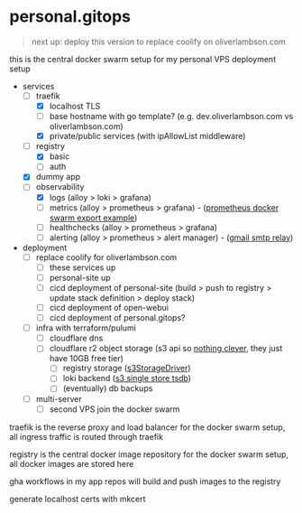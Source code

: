 # personal.gitops

> next up: deploy this version to replace coolify on oliverlambson.com

this is the central docker swarm setup for my personal VPS deployment setup

- services
  - [ ] traefik
    - [x] localhost TLS
    - [ ] base hostname with go template? (e.g. dev.oliverlambson.com vs oliverlambson.com)
    - [x] private/public services (with ipAllowList middleware)
  - [ ] registry
    - [x] basic
    - [ ] auth
  - [x] dummy app
  - [ ] observability
    - [x] logs (alloy > loki > grafana)
    - [ ] metrics (alloy > prometheus > grafana) - ([prometheus docker swarm export example](https://grafana.com/docs/alloy/latest/reference/components/discovery/discovery.dockerswarm/#example))
    - [ ] healthchecks (alloy > prometheus > grafana)
    - [ ] alerting (alloy > prometheus > alert manager) - ([gmail smtp relay](https://apps.google.com/supportwidget/articlehome?hl=en&article_url=https%3A%2F%2Fsupport.google.com%2Fa%2Fanswer%2F176600%3Fhl%3Den&assistant_id=generic-unu&product_context=176600&product_name=UnuFlow&trigger_context=a))
- deployment
  - [ ] replace coolify for oliverlambson.com
    - [ ] these services up
    - [ ] personal-site up
    - [ ] cicd deployment of personal-site (build > push to registry > update stack definition > deploy stack)
    - [ ] cicd deployment of open-webui
    - [ ] cicd deployment of personal.gitops?
  - [ ] infra with terraform/pulumi
    - [ ] cloudflare dns
    - [ ] cloudflare r2 object storage (s3 api so [nothing clever](https://grafana.com/docs/loki/latest/configure/storage/#on-premise-deployment-minio-single-store), they just have 10GB free tier)
      - [ ] registry storage ([s3StorageDriver](https://distribution.github.io/distribution/storage-drivers/s3/))
      - [ ] loki backend ([s3 single store tsdb](https://grafana.com/docs/loki/latest/configure/storage/#aws-deployment-s3-single-store))
      - [ ] (eventually) db backups
  - [ ] multi-server
    - [ ] second VPS join the docker swarm

traefik is the reverse proxy and load balancer for the docker swarm setup, all ingress traffic is routed through traefik

registry is the central docker image repository for the docker swarm setup, all docker images are stored here

gha workflows in my app repos will build and push images to the registry

generate localhost certs with mkcert
